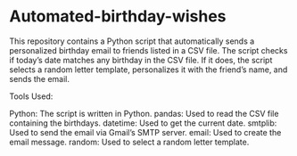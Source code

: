 # Automated-birthday-wishes
This repository contains a Python script that automatically sends a personalized birthday email to friends listed in a CSV file. The script checks if today’s date matches any birthday in the CSV file. If it does, the script selects a random letter template, personalizes it with the friend’s name, and sends the email.

Tools Used:

Python: The script is written in Python.
pandas: Used to read the CSV file containing the birthdays.
datetime: Used to get the current date.
smtplib: Used to send the email via Gmail’s SMTP server.
email: Used to create the email message.
random: Used to select a random letter template.
